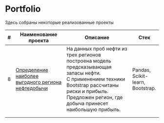 # Portfolio

Здесь собраны некоторые реализованные проекты

| # | **Наименование проекта**                                                                                                                                     | **Описание**                                                                                                                                                                                                       | **Стек**                                |
|---|--------------------------------------------------------------------------------------------------------------------------------------------------------------|--------------------------------------------------------------------------------------------------------------------------------------------------------------------------------------------------------------------|-----------------------------------------|
| 8 | [Определение наиболее выгодного региона нефтедобычи](https://github.com/AleksanderKholodov/YandexPracticumProjects/tree/main/08%20oil%20production%20region) | На данных проб нефти из трех регионов построена модель предсказывающая запасы нефти.<br>С применением техники Bootstrap рассчитаны риски и прибыль. <br>Предложен регион, где добыча принесет наибольшую прибыль.  | Pandas,<br>Scikit-learn, <br>Bootstrap. |
|   |                                                                                                                                                              |                                                                                                                                                                                                                    |                                         |
|   |                                                                                                                                                              |                                                                                                                                                                                                                    |                                         |
